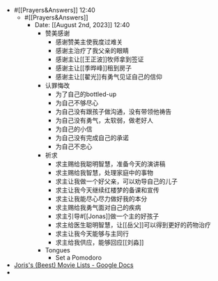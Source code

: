 - #[[Prayers&Answers]] 12:40 
    - #[[Prayers&Answers]]
        - Date: [[August 2nd, 2023]] 12:40
            - 赞美感谢
                - 感谢赞美主使我度过难关
                - 感谢主治疗了我父亲的眼睛
                - 感谢主让[[王正波]]牧师拿到签证
                - 感谢主让[[季晔峰]]租到房子
                - 感谢主让[[翟光]]有勇气见证自己的信仰
            - 认罪悔改
                - 为了自己的bottled-up
                - 为自己不够尽心
                - 为自己没有跟孩子做沟通，没有带领他祷告
                - 为自己没有勇气，太软弱，做老好人
                - 为自己的小信
                - 为自己没有完成自己的承诺
                - 为自己不忠心
            - 祈求
                - 求主赐给我聪明智慧，准备今天的演讲稿
                - 求主赐给我智慧，处理家庭中的事物
                - 求主让我做一个好父亲，可以劝导自己的儿子
                - 求主让我今天继续红楼梦的备课和宣传
                - 求主让我能尽心尽力做好我的本分
                - 求主赐给我勇气面对自己的疾病
                - 求主引导#[[Jonas]]做一个主的好孩子
                - 求主给医生聪明智慧，让[[岳父]]可以得到更好的药物治疗
                - 求主让我今天能够与主同行
                - 求主给我供应，能够回应[[刘淼]]
            - Tongues
                - Set a Pomodoro
- [Joris's (Beest) Movie Lists - Google Docs](https://docs.google.com/document/d/13j1lDtu-2MJuGkVPL_IGjTybF8cprJLRYfy7lsS9KLo/edit?pli=1)
- 
